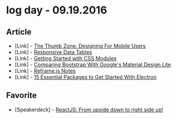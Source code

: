 # log day - 09.19.2016

## Article

- \[Link\] - [The Thumb Zone: Designing For Mobile Users](https://www.smashingmagazine.com/2016/09/the-thumb-zone-designing-for-mobile-users/)
- \[Link\] - [Responsive Data Tables](https://css-tricks.com/responsive-data-tables/)
- \[Link\] - [Getting Started with CSS Modules](https://css-tricks.com/css-modules-part-2-getting-started/)
- \[Link\] - [Comparing Bootstrap With Google's Material Design Lite](http://tutorialzine.com/2015/07/comparing-bootstrap-with-mdl/)
- \[Link\] - [Reframe.js Notes](https://css-tricks.com/reframe-js-notes/)
- \[Link\] - [15 Essential Packages to Get Started With Electron](https://nodesource.com/blog/fifteen-essential-packages-to-get-started-with-electron/)


## Favorite

- \[Speakerdeck\] - [ReactJS: From upside down to right side up!](https://speakerdeck.com/pedronauck/reactjs-from-upside-down-to-right-side-up)
